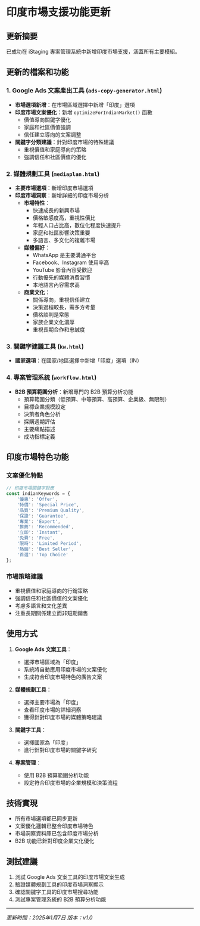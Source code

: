 # 印度市場支援功能更新

## 更新摘要
已成功在 iStaging 專案管理系統中新增印度市場支援，涵蓋所有主要模組。

## 更新的檔案和功能

### 1. Google Ads 文案產出工具 (`ads-copy-generator.html`)
- **市場選項新增**：在市場區域選擇中新增「印度」選項
- **印度市場文案優化**：新增 `optimizeForIndianMarket()` 函數
  - 價值導向關鍵字優化
  - 家庭和社區價值強調
  - 信任建立導向的文案調整
- **關鍵字分類建議**：針對印度市場的特殊建議
  - 重視價值和家庭導向的策略
  - 強調信任和社區價值的優化

### 2. 媒體規劃工具 (`mediaplan.html`)
- **主要市場選項**：新增印度市場選項
- **印度市場洞察**：新增詳細的印度市場分析
  - **市場特性**：
    - 快速成長的新興市場
    - 價格敏感度高，重視性價比
    - 年輕人口占比高，數位化程度快速提升
    - 家庭和社區影響決策重要
    - 多語言、多文化的複雜市場
  - **媒體偏好**：
    - WhatsApp 是主要溝通平台
    - Facebook、Instagram 使用率高
    - YouTube 影音內容受歡迎
    - 行動優先的媒體消費習慣
    - 本地語言內容需求高
  - **商業文化**：
    - 關係導向，重視信任建立
    - 決策過程較長，需多方考量
    - 價格談判是常態
    - 家族企業文化濃厚
    - 重視長期合作和忠誠度

### 3. 關鍵字建議工具 (`kw.html`)
- **國家選項**：在國家/地區選擇中新增「印度」選項（IN）

### 4. 專案管理系統 (`workflow.html`)
- **B2B 預算範圍分析**：新增專門的 B2B 預算分析功能
  - 預算範圍分類（低預算、中等預算、高預算、企業級、無限制）
  - 目標企業規模設定
  - 決策者角色分析
  - 採購週期評估
  - 主要痛點描述
  - 成功指標定義

## 印度市場特色功能

### 文案優化特點
```javascript
// 印度市場關鍵字對應
const indianKeywords = {
    '優惠': 'Offer',
    '特價': 'Special Price',
    '品質': 'Premium Quality',
    '保證': 'Guarantee',
    '專業': 'Expert',
    '推薦': 'Recommended',
    '立即': 'Instant',
    '免費': 'Free',
    '限時': 'Limited Period',
    '熱銷': 'Best Seller',
    '首選': 'Top Choice'
};
```

### 市場策略建議
- 重視價值和家庭導向的行銷策略
- 強調信任和社區價值的文案優化
- 考慮多語言和文化差異
- 注重長期關係建立而非短期銷售

## 使用方式

1. **Google Ads 文案工具**：
   - 選擇市場區域為「印度」
   - 系統將自動應用印度市場的文案優化
   - 生成符合印度市場特色的廣告文案

2. **媒體規劃工具**：
   - 選擇主要市場為「印度」
   - 查看印度市場的詳細洞察
   - 獲得針對印度市場的媒體策略建議

3. **關鍵字工具**：
   - 選擇國家為「印度」
   - 進行針對印度市場的關鍵字研究

4. **專案管理**：
   - 使用 B2B 預算範圍分析功能
   - 設定符合印度市場的企業規模和決策流程

## 技術實現

- 所有市場選項都已同步更新
- 文案優化邏輯已整合印度市場特色
- 市場洞察資料庫已包含印度市場分析
- B2B 功能已針對印度企業文化優化

## 測試建議

1. 測試 Google Ads 文案工具的印度市場文案生成
2. 驗證媒體規劃工具的印度市場洞察顯示
3. 確認關鍵字工具的印度市場搜尋功能
4. 測試專案管理系統的 B2B 預算分析功能

---
*更新時間：2025年1月7日*
*版本：v1.0* 